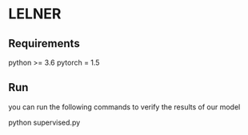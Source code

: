 # LELNER
## Requirements

python >= 3.6
pytorch = 1.5

## Run
you can run the following commands to verify the results of our model

python supervised.py


